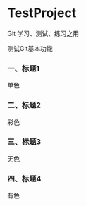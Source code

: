# TestProject
Git 学习、测试、练习之用

测试Git基本功能



### 一、标题1

单色



### 二、标题2

彩色



### 三、标题3

无色



### 四、标题4

有色

